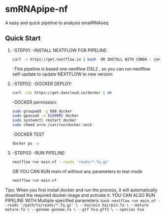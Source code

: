 # smRNApipe-nf
 A easy and quick pipeline to analysis smallRNAseq

## Quick Start
1. -STEP01:
	-INSTALL NEXTFLOW FOR PIPELINE: 
	```bash
	curl -s https://get.nextflow.io | bash  OR INSTALL WITH CONDA : conda install nextflow 
	```
	-This pipeline is based one nextflow DSL2 , so you can run nextflow self-update to update NEXTFLOW to new version

2. -STEP02:
	-DOCKER DEPLOY:
	```bash
	curl -sSL https://get.daocloud.io/docker | sh
	```
	-DOCKER permission:
	```bash
	sudo groupadd -g 999 docker
	sudo gpasswd -a ${USER} docker
	sudo systemctl restart docker
	sudo chmod a+rw /var/run/docker.sock
	```
	-DOCKER TEST
	```bash
	docker ps -a
	```
3. -STEP03:
	-RUN PIPELINE:
	```bash
	nextflow run main.nf --reads 'reads/*.fq.gz'	
	```
	OR YOU CAN RUN main.nf without any parameters to test mode
	```bash
	nextflow run main.nf 
	```
Tips: When you first install docker and run the process, it will automatically download the required docker image and activate it.
	YOU CAN ALSO RUN PIPELINE WITH Multiple specified parameters:
	```bash
	nextflow run main.nf --reads '/path/to/reads/*.fq.gz' \
	--hairpin hairpin.fa \
	--mature mature.fa \
	--genome genome.fa \
	--gtf hsa.gff3 \
	--species hsa 
	```